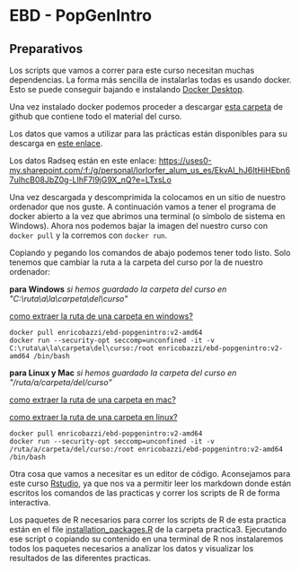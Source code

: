 # EBD - PopGenIntro

## Preparativos

Los scripts que vamos a correr para este curso necesitan muchas dependencias. La forma más sencilla de instalarlas todas es usando docker. Esto se puede conseguir bajando e instalando [Docker Desktop](https://www.docker.com/products/docker-desktop/).

Una vez instalado docker podemos proceder a descargar [esta carpeta](https://github.com/Enricobazzi/EBD-PopGenIntro/archive/refs/heads/main.zip) de github que contiene todo el material del curso.

Los datos que vamos a utilizar para las prácticas están disponibles para su descarga en [este enlace](https://saco.csic.es/index.php/s/Y9yw8XjJakc2gQY).

Los datos Radseq están en este enlace: https://uses0-my.sharepoint.com/:f:/g/personal/lorlorfer_alum_us_es/EkvAl_hJ6ItHiHEbn67uIhcB08JbZ0g-LIhF7l9jG9X_nQ?e=LTxsLo

Una vez descargada y descomprimida la colocamos en un sitio de nuestro ordenador que nos guste. A continuación vamos a tener el programa de docker abierto a la vez que abrimos una terminal (o símbolo de sistema en Windows). Ahora nos podemos bajar la imagen del nuestro curso con `docker pull` y la corremos con `docker run`.

Copiando y pegando los comandos de abajo podemos tener todo listo. Solo tenemos que cambiar la ruta a la carpeta del curso por la de nuestro ordenador:


**para Windows** *si hemos guardado la carpeta del curso en "C:\ruta\a\la\carpeta\del\curso"*

[como extraer la ruta de una carpeta en windows?](https://www.sony-latin.com/es/electronics/support/personal-computers/articles/00015251)

```
docker pull enricobazzi/ebd-popgenintro:v2-amd64
docker run --security-opt seccomp=unconfined -it -v C:\ruta\a\la\carpeta\del\curso:/root enricobazzi/ebd-popgenintro:v2-amd64 /bin/bash
```

**para Linux y Mac** *si hemos guardado la carpeta del curso en "/ruta/a/carpeta/del/curso"*

[como extraer la ruta de una carpeta en mac?](https://iboysoft.com/es/como-hacer/copiar-ruta-de-archivo-en-mac.html)

[como extraer la ruta de una carpeta en linux?](https://www.hostinger.es/tutoriales/como-usar-comando-find-locate-en-linux/)

```
docker pull enricobazzi/ebd-popgenintro:v2-amd64
docker run --security-opt seccomp=unconfined -it -v /ruta/a/carpeta/del/curso:/root enricobazzi/ebd-popgenintro:v2-amd64 /bin/bash
```

Otra cosa que vamos a necesitar es un editor de código. Aconsejamos para este curso [Rstudio](https://posit.co/download/rstudio-desktop/), ya que nos va a permitir leer los markdown donde están escritos los comandos de las practicas y correr los scripts de R de forma interactiva.

Los paquetes de R necesarios para correr los scripts de R de esta practica están en el file [installation_packages.R](practica3/installation_packages.R) de la carpeta practica3. Ejecutando ese script o copiando su contenido en una terminal de R nos instalaremos todos los paquetes necesarios a analizar los datos y visualizar los resultados de las diferentes practicas.